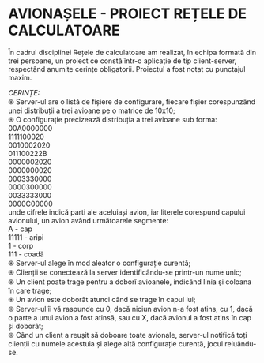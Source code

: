 # AVIONAȘELE - PROIECT REȚELE DE CALCULATOARE 

În cadrul disciplinei Rețele de calculatoare am realizat, în echipa formată din trei persoane, un proiect ce constă într-o aplicație de tip client-server, respectând anumite cerințe obligatorii. Proiectul a fost notat cu punctajul maxim.

*CERINȚE:* <br />
֍	Server-ul are o listă de fișiere de configurare, fiecare fișier corespunzând unei distribuții a trei avioane pe o matrice de 10x10; <br />
֍	O configurație precizează distribuția a trei avioane sub forma: <br />
00A0000000 <br />
1111100020 <br />
0010002020 <br />
011100222B <br />
0000002020 <br />
0000000020 <br />
0003330000 <br />
0000300000 <br />
0033333000 <br />
0000C00000 <br />
unde cifrele indică parti ale aceluiași avion, iar literele corespund capului avionului, un avion având următoarele segmente: <br />
A - cap <br />
11111 - aripi <br />
1 - corp <br />
111 - coadă <br />
֍	Server-ul alege în mod aleator o configurație curentă; <br />
֍	Clienții se conectează la server identificându-se printr-un nume unic; <br />
֍	Un client poate trage pentru a doborî avioanele, indicând linia și coloana în care trage; <br />
֍	Un avion este doborât atunci când se trage în capul lui; <br />
֍	Server-ul îi vă raspunde cu 0, dacă niciun avion n-a fost atins, cu 1, dacă o parte a unui avion a fost atinsă, sau cu X, dacă avionul a fost atins în cap și doborât; <br />
֍	Când un client a reușit să doboare toate avionale, server-ul notifică toți clienții cu numele acestuia și alege altă configurație curentă, jocul reluându-se. <br />

